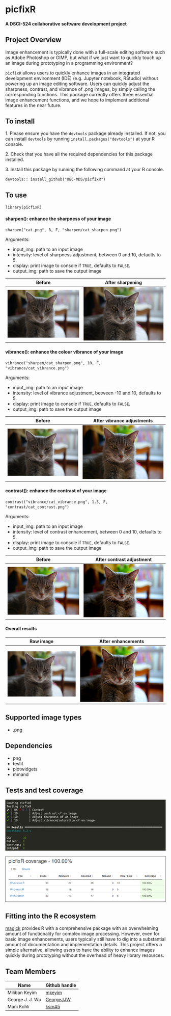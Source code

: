 # picfixR

#### A DSCI-524 collaborative software development project    
  
## Project Overview

Image enhancement is typically done with a full-scale editing software such as Adobe Photoshop or GIMP, but what if we just want to quickly touch up an image during prototyping in a programming environment? 

`picfixR` allows users to quickly enhance images in an integrated development environment (IDE) (e.g. Jupyter notebook, RStudio) without powering up an image editing software. Users can quickly adjust the sharpness, contrast, and vibrance of .png images, by simply calling the corresponding functions. This package currently offers three essential image enhancement functions, and we hope to implement additional features in the near future. 

## To install
 
1\. Please ensure you have the `devtools` package already installed. If not, you can install `devtools` by running `install.packages("devtools")` at your R console.

2\. Check that you have all the required dependencies for this package installed.

3\. Install this package by running the following command at your R console.

```
devtools:: install_github("UBC-MDS/picfixR")
```

## To use

```
library(picfixR)
```

#### sharpen(): enhance the sharpness of your image

```
sharpen("cat.png", 8, F, "sharpen/cat_sharpen.png")
```

Arguments:

- input_img: path to an input image
- intensity: level of sharpness adjustment, between 0 and 10, defaults to 5.
- display: print image to console if `TRUE`, defaults to `FALSE`.
- output_img: path to save the output image

| Before | After sharpening |
| -- | -- |
| ![](/tests/testthat/test_img/cat.png) | ![](/tests/testthat/test_img/sharpen/cat_sharpen.png) |

#### vibrance(): enhance the colour vibrance of your image  

```
vibrance("sharpen/cat_sharpen.png", 10, F, "vibrance/cat_vibrance.png")
```

Arguments:

- input_img: path to an input image
- intensity: level of vibrance adjustment, between -10 and 10, defaults to 5.
- display: print image to console if `TRUE`, defaults to `FALSE`.
- output_img: path to save the output image

| Before | After vibrance adjustments |
| -- | -- |
| ![](/tests/testthat/test_img/sharpen/cat_sharpen.png) | ![](/tests/testthat/test_img/vibrance/cat_vibrance.png) |

#### contrast(): enhance the contrast of your image

```
contrast("vibrance/cat_vibrance.png", 1.5, F, "contrast/cat_contrast.png")
```

Arguments:

- input_img: path to an input image
- intensity: level of contrast enhancement, between 0 and 10, defaults to 5.
- display: print image to console if `TRUE`, defaults to `FALSE`.
- output_img: path to save the output image

| Before | After contrast adjustment | 
| -- | -- |
| ![](/tests/testthat/test_img/vibrance/cat_vibrance.png) | ![](/tests/testthat/test_img/contrast/cat_contrast.png) |

#### Overall results

| Raw image | After enhancements |
| -- | -- |
| ![](/tests/testthat/test_img/cat.png) | ![](/tests/testthat/test_img/contrast/cat_contrast.png) |

## Supported image types

- .png

## Dependencies

- png
- testit
- plotwidgets
- mmand

## Tests and test coverage

![tests](/tests/testthat/test_img/tests.png)

![coverage](/tests/testthat/test_img/coverage.png)

## Fitting into the R ecosystem

[magick](https://cran.r-project.org/web/packages/magick/vignettes/intro.html) provides R with a comprehensive package with an overwhelming amount of functionality for complex image processing. However, even for basic image enhancements, users typically still have to dig into a substantial amount of documentation and implementation details. This project offers a simple alternative, allowing users to have the ability to enhance images quickly during prototyping without the overhead of heavy library resources.

## Team Members

| Name                | Github handle |
| ------------------- | ------------------- |
| Miliban Keyim       | [mkeyim](https://github.com/mkeyim) |
| George J. J. Wu     | [GeorgeJJW](https://github.com/GeorgeJJw) |
| Mani Kohli          | [ksm45](https://github.com/ksm45) |
